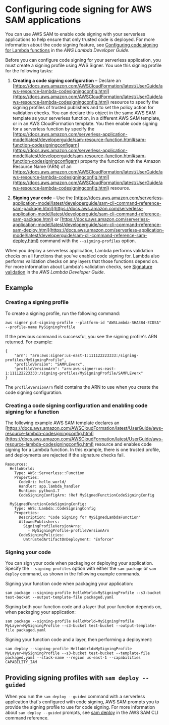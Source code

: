 # Configuring code signing for AWS SAM applications<a name="authoring-codesigning"></a>

You can use AWS SAM to enable code signing with your serverless applications to help ensure that only trusted code is deployed\. For more information about the code signing feature, see [Configuring code signing for Lambda functions](https://docs.aws.amazon.com/lambda/latest/dg/configuration-codesigning.html) in the *AWS Lambda Developer Guide*\.

Before you can configure code signing for your serverless application, you must create a signing profile using AWS Signer\. You use this signing profile for the following tasks:

1. **Creating a code signing configuration** – Declare an [https://docs.aws.amazon.com/AWSCloudFormation/latest/UserGuide/aws-resource-lambda-codesigningconfig.html](https://docs.aws.amazon.com/AWSCloudFormation/latest/UserGuide/aws-resource-lambda-codesigningconfig.html) resource to specify the signing profiles of trusted publishers and to set the policy action for validation checks\. You can declare this object in the same AWS SAM template as your serverless function, in a different AWS SAM template, or in an AWS CloudFormation template\. You then enable code signing for a serverless function by specify the [https://docs.aws.amazon.com/serverless-application-model/latest/developerguide/sam-resource-function.html#sam-function-codesigningconfigarn](https://docs.aws.amazon.com/serverless-application-model/latest/developerguide/sam-resource-function.html#sam-function-codesigningconfigarn) property the function with the Amazon Resource Name \(ARN\) of an [https://docs.aws.amazon.com/AWSCloudFormation/latest/UserGuide/aws-resource-lambda-codesigningconfig.html](https://docs.aws.amazon.com/AWSCloudFormation/latest/UserGuide/aws-resource-lambda-codesigningconfig.html) resource\.

1. **Signing your code** – Use the [https://docs.aws.amazon.com/serverless-application-model/latest/developerguide/sam-cli-command-reference-sam-package.html](https://docs.aws.amazon.com/serverless-application-model/latest/developerguide/sam-cli-command-reference-sam-package.html) or [https://docs.aws.amazon.com/serverless-application-model/latest/developerguide/sam-cli-command-reference-sam-deploy.html](https://docs.aws.amazon.com/serverless-application-model/latest/developerguide/sam-cli-command-reference-sam-deploy.html) command with the `--signing-profiles` option\.

When you deploy a serverless application, Lambda performs validation checks on all functions that you've enabled code signing for\. Lambda also performs validation checks on any layers that those functions depend on\. For more information about Lambda's validation checks, see [Signature validation](https://docs.aws.amazon.com/lambda/latest/dg/configuration-codesigning.html#config-codesigning-valid) in the *AWS Lambda Developer Guide*\.

## Example<a name="authoring-codesigning-example"></a>

### Creating a signing profile<a name="authoring-codesigning-example-signing-profile"></a>

To create a signing profile, run the following command:

```
aws signer put-signing-profile --platform-id "AWSLambda-SHA384-ECDSA" --profile-name MySigningProfile
```

If the previous command is successful, you see the signing profile's ARN returned\. For example:

```
{
    "arn": "arn:aws:signer:us-east-1:111122223333:/signing-profiles/MySigningProfile",
    "profileVersion": "SAMPLEverx",
    "profileVersionArn": "arn:aws:signer:us-east-1:111122223333:/signing-profiles/MySigningProfile/SAMPLEverx"
}
```

The `profileVersionArn` field contains the ARN to use when you create the code signing configuration\.

### Creating a code signing configuration and enabling code signing for a function<a name="authoring-codesigning-example-configure-trusted-deployments"></a>

The following example AWS SAM template declares an [https://docs.aws.amazon.com/AWSCloudFormation/latest/UserGuide/aws-resource-lambda-codesigningconfig.html](https://docs.aws.amazon.com/AWSCloudFormation/latest/UserGuide/aws-resource-lambda-codesigningconfig.html) resource and enables code signing for a Lambda function\. In this example, there is one trusted profile, and deployments are rejected if the signature checks fail\.

```
Resources:
  HelloWorld:
    Type: AWS::Serverless::Function
    Properties:
      CodeUri: hello_world/
      Handler: app.lambda_handler
      Runtime: python3.7
      CodeSigningConfigArn: !Ref MySignedFunctionCodeSigningConfig

  MySignedFunctionCodeSigningConfig:
    Type: AWS::Lambda::CodeSigningConfig
    Properties:
      Description: "Code Signing for MySignedLambdaFunction"
      AllowedPublishers:
        SigningProfileVersionArns:
          - MySigningProfile-profileVersionArn
      CodeSigningPolicies:
        UntrustedArtifactOnDeployment: "Enforce"
```

### Signing your code<a name="authoring-codesigning-example-signing-code"></a>

You can sign your code when packaging or deploying your application\. Specify the `--signing-profiles` option with either the `sam package` or `sam deploy` command, as shown in the following example commands\.

Signing your function code when packaging your application:

```
sam package --signing-profile HelloWorld=MySigningProfile --s3-bucket test-bucket --output-template-file packaged.yaml
```

Signing both your function code and a layer that your function depends on, when packaging your application:

```
sam package --signing-profile HelloWorld=MySigningProfile MyLayer=MySigningProfile --s3-bucket test-bucket --output-template-file packaged.yaml
```

Signing your function code and a layer, then performing a deployment:

```
sam deploy --signing-profile HelloWorld=MySigningProfile MyLayer=MySigningProfile --s3-bucket test-bucket --template-file packaged.yaml --stack-name --region us-east-1 --capabilities CAPABILITY_IAM
```

## Providing signing profiles with `sam deploy --guided`<a name="authoring-codesigning-sam-deploy-guided"></a>

When you run the `sam deploy --guided` command with a serverless application that's configured with code signing, AWS SAM prompts you to provide the signing profile to use for code signing\. For more information about `sam deploy --guided` prompts, see [sam deploy](sam-cli-command-reference-sam-deploy.md) in the AWS SAM CLI command reference\.